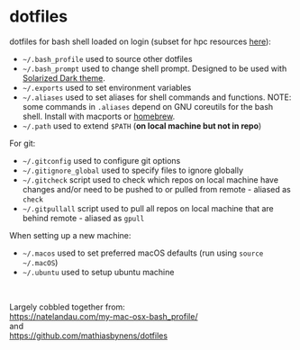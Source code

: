 # dotfiles

dotfiles for bash shell loaded on login (subset for hpc resources [here](https://github.com/caseyyoungflesh/hpc_dotfiles)):

 * `~/.bash_profile` used to source other dotfiles
 * `~/.bash_prompt` used to change shell prompt. Designed to be used with [Solarized Dark theme](http://ethanschoonover.com/solarized).
 * `~/.exports` used to set environment variables
 * `~/.aliases` used to set aliases for shell commands and functions. NOTE: some commands in `.aliases` depend on GNU coreutils for the bash shell. Install with macports or [homebrew](https://apple.stackexchange.com/questions/69223/how-to-replace-mac-os-x-utilities-with-gnu-core-utilities).
 * `~/.path` used to extend `$PATH` (**on local machine but not in repo**)
 
For git:

 * `~/.gitconfig` used to configure git options
 * `~/.gitignore_global` used to specify files to ignore globally
 * `~/.gitcheck` script used to check which repos on local machine have changes and/or need to be pushed to or pulled from remote - aliased as `check`
 * `~/.gitpullall` script used to pull all repos on local machine that are behind remote - aliased as `gpull`

When setting up a new machine:

 * `~/.macos` used to set preferred macOS defaults (run using `source ~/.macOS`)
 * `~/.ubuntu` used to setup ubuntu machine

&nbsp;




Largely cobbled together from:  
https://natelandau.com/my-mac-osx-bash_profile/  
and  
https://github.com/mathiasbynens/dotfiles
